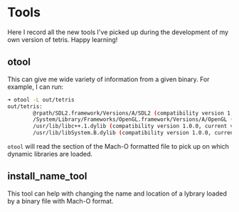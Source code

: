 # Tools

Here I record all the new tools I've picked up during the development of my own version of tetris. Happy learning!

## otool

This can give me wide variety of information from a given binary. For example, I can run:

```bash
➜ otool -L out/tetris
out/tetris:
        @rpath/SDL2.framework/Versions/A/SDL2 (compatibility version 1.0.0, current version 15.0.0)
        /System/Library/Frameworks/OpenGL.framework/Versions/A/OpenGL (compatibility version 1.0.0, current version 1.0.0)
        /usr/lib/libc++.1.dylib (compatibility version 1.0.0, current version 905.6.0)
        /usr/lib/libSystem.B.dylib (compatibility version 1.0.0, current version 1292.100.5)
```

`otool` will read the section of the Mach-O formatted file to pick up on which dynamic libraries are loaded.

## install_name_tool

This tool can help with changing the name and location of a lybrary loaded by a binary file with Mach-O format.
